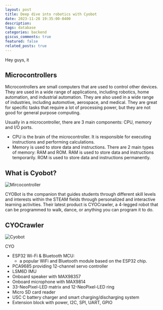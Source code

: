 ```yaml
---
layout: post
title: Deep dive into robotics with Cyobot
date: 2023-11-28 19:35:00-0400
description: 
tags: database
categories: backend
giscus_comments: true
featured: false
related_posts: true
---
```


Hey guys, it 

## Microcontrollers
Microcontrollers are small computers that are used to control other devices. They are used in a wide range of applications, including robotics, home automation, and industrial automation. They are also used in a wide range of industries, including automotive, aerospace, and medical. They are great for specific tasks that require a lot of processing power, but they are not good for general purpose computing.

Usually in a microcontroller, there are 3 main components: CPU, memory and I/O ports. 

- CPU is the brain of the microcontroller. It is responsible for executing instructions and performing calculations.
- Memory is used to store data and instructions. There are 2 main types of memory: RAM and ROM. RAM is used to store data and instructions temporarily. ROM is used to store data and instructions permanently.



## What is Cyobot?
![Mircocontroller](https://images.ctfassets.net/2lpsze4g694w/4jQGyUQTjMglSA7GjGvGPa/10949b5cd522330327e7d9917589c1f9/PICO_BOARD_TOP_WHITE.jpg?w=800)

CYOBot is the companion that guides students through different skill levels and interests within the STEAM fields through personalized and interactive learning activities. Their latest product is CYOCrawler, a 4-legged robot that can be programmed to walk, dance, or anything you can program it to do.

## CYOCrawler
![Cyobot](../assets/img/cyobot/cyocrawler.png)

CYO

- ESP32 Wi-Fi & Bluetooth MCU: 
    - a popular WiFi and Bluetooth module based on the ESP32 chip.
- PCA9685 providing 12-channel servo controller
- LSM6D IMU
- Onboard speaker with MAX98357
- Onboard microphone with MAX9814
- 33-NeoPixel-LED matrix and 12-NeoPixel-LED ring
- Micro SD card reader
- USC C battery charger and smart charging/discharging system
- Extension block with power, I2C, SPI, UART, GPIO